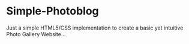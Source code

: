 # Simple-Photoblog
Just a simple HTML5/CSS implementation to create a basic yet intuitive Photo Gallery Website...
